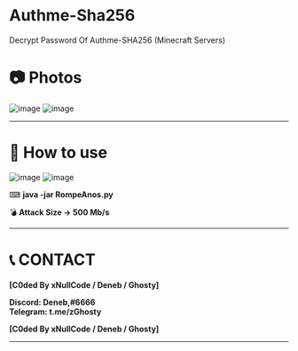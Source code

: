 # Authme-Sha256
Decrypt Password Of Authme-SHA256 (Minecraft Servers)

# __📷 Photos__

![image](https://cdn.discordapp.com/attachments/866008934213222460/882003735956553758/unknown.png)
![image](https://cdn.discordapp.com/attachments/866008934213222460/882003939673899028/unknown.png)

****
# __💎 How to use__

![image](https://cdn.discordapp.com/attachments/866008934213222460/882003556637503558/unknown.png)
![image](https://cdn.discordapp.com/attachments/866008934213222460/882003904060092527/unknown.png)

⌨ __java -jar RompeAnos.py__

💣 **Attack Size -> 500 Mb/s**

****
# 📞 __CONTACT__

__[C0ded By xNullCode / Deneb / Ghosty]__
                        
__Discord: Deneb,#6666__    
__Telegram: t.me/zGhosty__       

__[C0ded By xNullCode / Deneb / Ghosty]__

****
